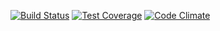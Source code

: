 [![Build Status](https://img.shields.io/circleci/project/chadmetcalf/simple-review/master.svg?style=flat)](https://circleci.com/gh/chadmetcalf/simple-review)
[![Test Coverage](https://codeclimate.com/github/chadmetcalf/simple-review/badges/coverage.svg)](https://codeclimate.com/github/chadmetcalf/simple-review)
[![Code Climate](https://codeclimate.com/github/chadmetcalf/simple-review/badges/gpa.svg)](https://codeclimate.com/github/chadmetcalf/simple-review)
